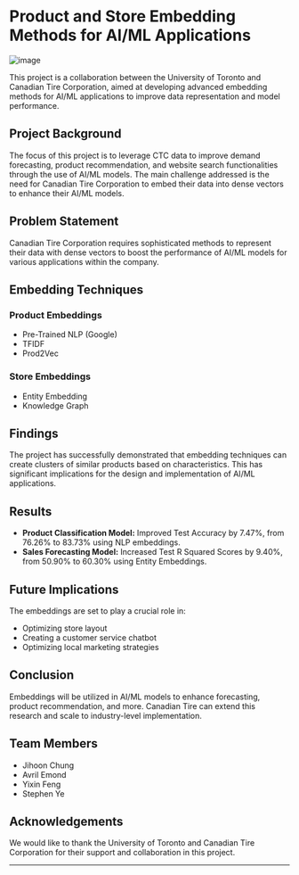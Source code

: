 # Product and Store Embedding Methods for AI/ML Applications
![image](https://github.com/EricFeng20001120/Product_Embedding_CanadianTire/assets/55144601/b4c8541f-ac21-4031-a012-95db9219935d)

This project is a collaboration between the University of Toronto and Canadian Tire Corporation, aimed at developing advanced embedding methods for AI/ML applications to improve data representation and model performance.

## Project Background

The focus of this project is to leverage CTC data to improve demand forecasting, product recommendation, and website search functionalities through the use of AI/ML models. The main challenge addressed is the need for Canadian Tire Corporation to embed their data into dense vectors to enhance their AI/ML models.

## Problem Statement

Canadian Tire Corporation requires sophisticated methods to represent their data with dense vectors to boost the performance of AI/ML models for various applications within the company.

## Embedding Techniques

### Product Embeddings
- Pre-Trained NLP (Google)
- TFIDF
- Prod2Vec

### Store Embeddings
- Entity Embedding
- Knowledge Graph

## Findings

The project has successfully demonstrated that embedding techniques can create clusters of similar products based on characteristics. This has significant implications for the design and implementation of AI/ML applications.

## Results

- **Product Classification Model:** Improved Test Accuracy by 7.47%, from 76.26% to 83.73% using NLP embeddings.
- **Sales Forecasting Model:** Increased Test R Squared Scores by 9.40%, from 50.90% to 60.30% using Entity Embeddings.

## Future Implications

The embeddings are set to play a crucial role in:
- Optimizing store layout
- Creating a customer service chatbot
- Optimizing local marketing strategies

## Conclusion

Embeddings will be utilized in AI/ML models to enhance forecasting, product recommendation, and more. Canadian Tire can extend this research and scale to industry-level implementation.

## Team Members

- Jihoon Chung
- Avril Emond
- Yixin Feng
- Stephen Ye

## Acknowledgements

We would like to thank the University of Toronto and Canadian Tire Corporation for their support and collaboration in this project.

---
